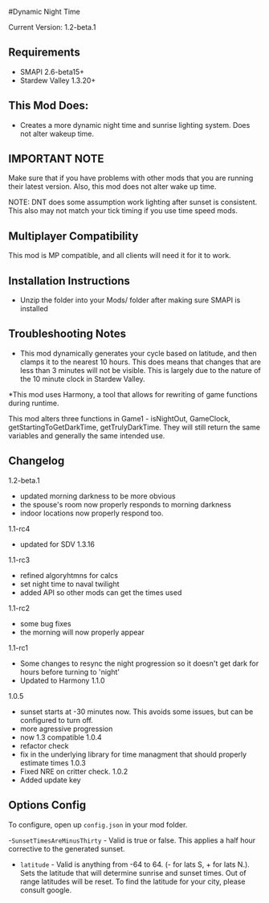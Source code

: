 ﻿#Dynamic Night Time

Current Version: 1.2-beta.1

## Requirements
- SMAPI 2.6-beta15+
- Stardew Valley 1.3.20+

## This Mod Does:
- Creates a more dynamic night time and sunrise lighting system. Does not alter wakeup time.

## IMPORTANT NOTE

Make sure that if you have problems with other mods that you are running their latest version.  Also, this mod does not alter wake up time. 

NOTE: DNT does some assumption work lighting after sunset is consistent. This also may not match your tick timing if you use time speed mods.

## Multiplayer Compatibility
This mod is MP compatible, and all clients will need it for it to work.

## Installation Instructions
- Unzip the folder into your Mods/ folder after making sure SMAPI is installed

## Troubleshooting Notes

* This mod dynamically generates your cycle based on latitude, and then clamps it to the nearest 10  hours. This does means that changes that are less than 3 minutes will not be visible. This is largely due to the nature of the 10 minute clock in Stardew Valley.

*This mod uses Harmony, a tool that allows for rewriting of game functions during runtime.

This mod alters three functions in Game1 - isNightOut, GameClock, getStartingToGetDarkTime, getTrulyDarkTime. They will still return the same variables and generally the same intended use.

## Changelog
1.2-beta.1
 - updated morning darkness to be more obvious
 - the spouse's room now properly responds to morning darkness
 - indoor locations now properly respond too.

1.1-rc4
 - updated for SDV 1.3.16

1.1-rc3
 - refined algoryhtmns for calcs
 - set night time to naval twilight
 - added API so other mods can get the times used

1.1-rc2
 - some bug fixes
 - the morning will now properly appear

1.1-rc1
- Some changes to resync the night progression so it doesn't get dark for hours before turning to 'night'
- Updated to Harmony 1.1.0

1.0.5
 - sunset starts at -30 minutes now. This avoids some issues, but can be configured to turn off.
 - more agressive progression
 - now 1.3 compatible
1.0.4
 - refactor check
 - fix in the underlying library for time managment that should properly estimate times
1.0.3
 - Fixed NRE on critter check.
1.0.2
 - Added update key

## Options Config
To configure, open up `config.json` in your mod folder.

-`SunsetTimesAreMinusThirty` - Valid is true or false. This applies a half hour corrective to the generated sunset.

- `latitude` - Valid is anything from -64 to 64. (- for lats S, + for lats N.). Sets the latitude that will determine sunrise and sunset times. Out of range latitudes will be reset. To find the latitude for your city, please consult google.